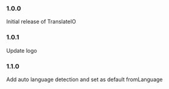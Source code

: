 ### 1.0.0

Initial release of TranslateIO

### 1.0.1

Update logo

### 1.1.0

Add auto language detection and set as default fromLanguage
